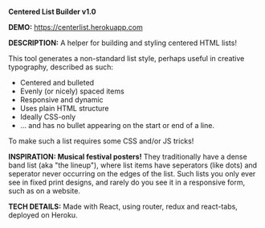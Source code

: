 **Centered List Builder v1.0**

**DEMO:** https://centerlist.herokuapp.com

**DESCRIPTION:**
A helper for building and styling centered HTML lists!

This tool generates a non-standard list style, perhaps useful in creative typography, described as such:

* Centered and bulleted
* Evenly (or nicely) spaced items
* Responsive and dynamic
* Uses plain HTML structure
* Ideally CSS-only
* ... and has no bullet appearing on the start or end of a line.

To make such a list requires some CSS and/or JS tricks!

**INSPIRATION: Musical festival posters!**
They traditionally have a dense band list (aka "the lineup"), where list items have seperators (like dots) and seperator never occurring on the edges of the list. Such lists you only ever see in fixed print designs, and rarely do you see it in a responsive form, such as on a website.

**TECH DETAILS:**
Made with React, using router, redux and react-tabs, deployed on Heroku.
